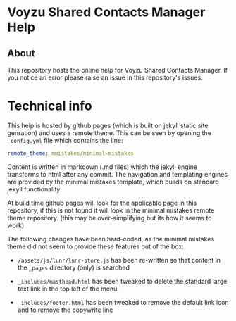 # Voyzu Shared Contacts Manager Help

## About

This repository hosts the online help for Voyzu Shared Contacts Manager.  If you notice an error please raise an issue in this repository's issues.

# Technical info

This help is hosted by github pages (which is built on jekyll static site genration) and uses a remote theme.  This can be seen by opening the `_config.yml` file which contains the line:
```yaml
remote_theme: mmistakes/minimal-mistakes
```

Content is written in markdown (.md files) which the jekyll engine transforms to html after any commit.  The navigation and templating engines are provided by the minimal mistakes template, which builds on standard jekyll functionality.

At build time github pages will look for the applicable page in this repository, if this is not found it will look in the minimal mistakes remote theme repository.  (this may be over-simplifying but its how it seems to work)

The following changes have been hard-coded, as the minimal mistakes theme did not seem to provide these features out of the box:

- `/assets/js/lunr/lunr-store.js` has been re-written so that content in the `_pages` directory (only) is searched

- `_includes/masthead.html` has been tweaked to delete the standard large text link in the top left of the menu.

- `_includes/footer.html` has been tweaked to remove the default link icon and to remove the copywrite line